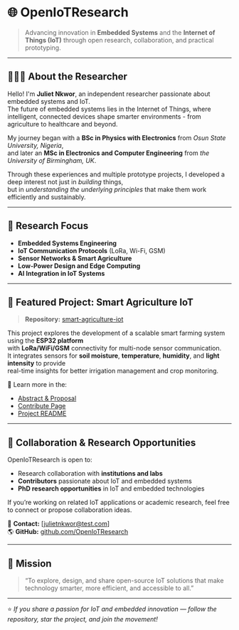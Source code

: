 # 🌐 OpenIoTResearch

> Advancing innovation in **Embedded Systems** and the **Internet of Things (IoT)** through open research, collaboration, and practical prototyping.

---

## 👩🏽‍🔬 About the Researcher

Hello! I'm **Juliet Nkwor**, an independent researcher passionate about embedded systems and IoT.  
The future of embedded systems lies in the Internet of Things, where intelligent, connected devices shape smarter environments - from agriculture to healthcare and beyond.

My journey began with a **BSc in Physics with Electronics** from *Osun State University, Nigeria*,  
and later an **MSc in Electronics and Computer Engineering** from *the University of Birmingham, UK*.  

Through these experiences and multiple prototype projects, I developed a deep interest not just in *building* things,  
but in *understanding the underlying principles* that make them work efficiently and sustainably.

---

## 🎯 Research Focus

- **Embedded Systems Engineering**
- **IoT Communication Protocols** (LoRa, Wi-Fi, GSM)
- **Sensor Networks & Smart Agriculture**
- **Low-Power Design and Edge Computing**
- **AI Integration in IoT Systems**

---

## 🌾 Featured Project: Smart Agriculture IoT

> **Repository:** [smart-agriculture-iot](https://github.com/OpenIoTResearch/smart-agriculture-iot)

This project explores the development of a scalable smart farming system using the **ESP32 platform**  
with **LoRa/WiFi/GSM** connectivity for multi-node sensor communication.  
It integrates sensors for **soil moisture**, **temperature**, **humidity**, and **light intensity** to provide  
real-time insights for better irrigation management and crop monitoring.

📘 Learn more in the:
- [Abstract & Proposal](https://github.com/OpenIoTResearch/smart-agriculture-iot/wiki)
- [Contribute Page](https://github.com/OpenIoTResearch/smart-agriculture-iot/blob/main/CONTRIBUTING.md)
- [Project README](https://github.com/OpenIoTResearch/smart-agriculture-iot)

---

## 🤝 Collaboration & Research Opportunities

OpenIoTResearch is open to:
- Research collaboration with **institutions and labs**
- **Contributors** passionate about IoT and embedded systems
- **PhD research opportunities** in IoT and embedded technologies

If you’re working on related IoT applications or academic research, feel free to connect or propose collaboration ideas.

📩 **Contact:** [julietnkwor@test.com]  
🌎 **GitHub:** [github.com/OpenIoTResearch](https://github.com/OpenIoTResearch)

---

## 🧭 Mission

> “To explore, design, and share open-source IoT solutions that make technology smarter, more efficient, and accessible to all.”

---

⭐ *If you share a passion for IoT and embedded innovation — follow the repository, star the project, and join the movement!*
